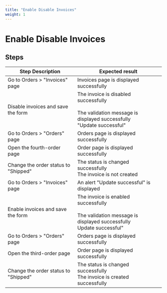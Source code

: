 ```yaml
---
title: "Enable Disable Invoices"
weight: 1
---
```


# Enable Disable Invoices
## Steps
| Step Description | Expected result |
| ----- | ----- |
| Go to Orders > "Invoices" page | Invoices page is displayed successfully |
| Disable invoices and save the form | The invoice is disabled successfully<br><br>The validation message is displayed successfully<br>"Update successful" |
| Go to Orders > "Orders" page | Orders page is displayed successfully |
| Open the fourth-order page | Order page is displayed successfully |
| Change the order status to "Shipped" | The status is changed successfully<br>The invoice is not created |
| Go to Orders > "Invoices" page | An alert "Update successful" is displayed |
| Enable invoices and save the form | The invoice is enabled successfully<br>	<br>The validation message is displayed successfully<br>Update successful" |
| Go to Orders > "Orders" page | Orders page is displayed successfully |
| Open the third-order page | Order page is displayed successfully |
| Change the order status to "Shipped" | The status is changed successfully<br>The invoice is created successfully |
